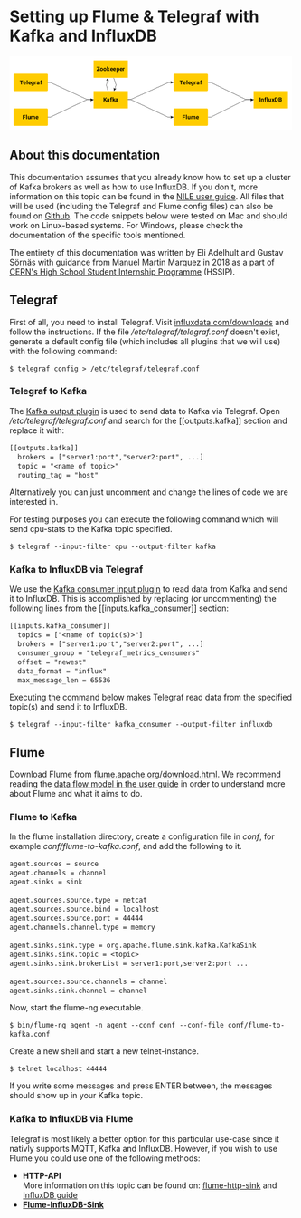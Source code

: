 # Setting up Flume & Telegraf with Kafka and InfluxDB
![image](readme-graphics/graph1.png "Graphical representation of the setup")

## About this documentation
This documentation assumes that you already know how to set up a cluster of Kafka brokers as well as how to use InfluxDB. If you don't, more information on this topic can be found in the [NILE user guide](http://nile-user-guide.web.cern.ch/). All files that will be used (including the Telegraf and Flume config files) can also be found on [Github](https://github.com/gruffo/CERN-HSSIP-Kafka). The code snippets below were tested on Mac and should work on Linux-based systems. For Windows, please check the documentation of the specific tools mentioned.

The entirety of this documentation was written by Eli Adelhult and Gustav Sörnäs with guidance from Manuel Martin Marquez in 2018 as a part of [CERN's High School Student Internship Programme](https://hssip.web.cern.ch/) (HSSIP).

## Telegraf
First of all, you need to install Telegraf. Visit [influxdata.com/downloads](http://influxdata.com/downloads) and follow the instructions. If the file */etc/telegraf/telegraf.conf* doesn't exist, generate a default config file (which includes all plugins that we will use) with the following command:

```
$ telegraf config > /etc/telegraf/telegraf.conf
```

### Telegraf to Kafka
The [Kafka output plugin](https://github.com/influxdata/telegraf/tree/master/plugins/outputs/kafka) is used to send data to Kafka via Telegraf. Open */etc/telegraf/telegraf.conf* and search for the [[outputs.kafka]] section and replace it with:
```
[[outputs.kafka]]
  brokers = ["server1:port","server2:port", ...]
  topic = "<name of topic>"
  routing_tag = "host"
```
Alternatively you can just uncomment and change the lines of code we are interested in.

For testing purposes you can execute the following command which will send cpu-stats to the Kafka topic specified.
```
$ telegraf --input-filter cpu --output-filter kafka
```

### Kafka to InfluxDB via Telegraf
We use the [Kafka consumer input plugin](https://github.com/influxdata/telegraf/tree/master/plugins/inputs/kafka_consumer) to  read data from Kafka and send it to InfluxDB. This is accomplished by replacing (or uncommenting) the following lines from the [[inputs.kafka_consumer]] section:
```
[[inputs.kafka_consumer]]
  topics = ["<name of topic(s)>"]
  brokers = ["server1:port","server2:port", ...]
  consumer_group = "telegraf_metrics_consumers"
  offset = "newest"
  data_format = "influx"
  max_message_len = 65536
```
Executing the command below makes Telegraf read data from the specified topic(s) and send it to InfluxDB.
```
$ telegraf --input-filter kafka_consumer --output-filter influxdb
```



## Flume
Download Flume from [flume.apache.org/download.html](https://flume.apache.org/download.html). We recommend reading the [data flow model in the user guide](https://flume.apache.org/FlumeUserGuide.html#data-flow-model) in order to understand more about Flume and what it aims to do.

### Flume to Kafka
In the flume installation directory, create a configuration file in *conf*, for example *conf/flume-to-kafka.conf*, and add the following to it.

```
agent.sources = source
agent.channels = channel
agent.sinks = sink

agent.sources.source.type = netcat
agent.sources.source.bind = localhost
agent.sources.source.port = 44444
agent.channels.channel.type = memory

agent.sinks.sink.type = org.apache.flume.sink.kafka.KafkaSink
agent.sinks.sink.topic = <topic>
agent.sinks.sink.brokerList = server1:port,server2:port ...

agent.sources.source.channels = channel
agent.sinks.sink.channel = channel
```
Now, start the flume-ng executable.
```
$ bin/flume-ng agent -n agent --conf conf --conf-file conf/flume-to-kafka.conf
```
Create a new shell and start a new telnet-instance.
```
$ telnet localhost 44444
```
If you write some messages and press ENTER between, the messages should show up in your Kafka topic.

### Kafka to InfluxDB via Flume
Telegraf is most likely a better option for this particular use-case since it nativly supports MQTT, Kafka and InfluxDB. However, if you wish to use Flume you could use one of the following methods:

* **HTTP-API**  
More information on this topic can be found on: [flume-http-sink](https://github.com/hmrc/flume-http-sink) and [InfluxDB guide ](https://docs.influxdata.com/influxdb/v1.5/guides/writing_data/)
* **[Flume-InfluxDB-Sink](https://github.com/szaharici/Flume-InfluxDB-Sink)**
